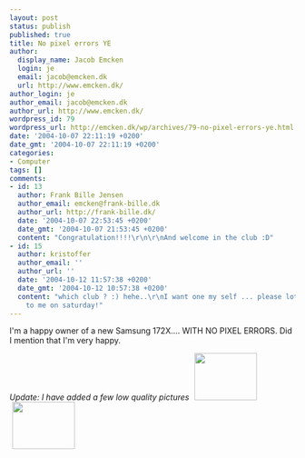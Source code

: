 ```yaml
---
layout: post
status: publish
published: true
title: No pixel errors YE
author:
  display_name: Jacob Emcken
  login: je
  email: jacob@emcken.dk
  url: http://www.emcken.dk/
author_login: je
author_email: jacob@emcken.dk
author_url: http://www.emcken.dk/
wordpress_id: 79
wordpress_url: http://emcken.dk/wp/archives/79-no-pixel-errors-ye.html
date: '2004-10-07 22:11:19 +0200'
date_gmt: '2004-10-07 22:11:19 +0200'
categories:
- Computer
tags: []
comments:
- id: 13
  author: Frank Bille Jensen
  author_email: emcken@frank-bille.dk
  author_url: http://frank-bille.dk/
  date: '2004-10-07 22:53:45 +0200'
  date_gmt: '2004-10-07 21:53:45 +0200'
  content: "Congratulation!!!!\r\n\r\nAnd welcome in the club :D"
- id: 15
  author: kristoffer
  author_email: ''
  author_url: ''
  date: '2004-10-12 11:57:38 +0200'
  date_gmt: '2004-10-12 10:57:38 +0200'
  content: "which club ? :) hehe..\r\nI want one my self ... please lotto be good
    to me on saturday!"
---
```

I'm a happy owner of a new Samsung 172X.... WITH NO PIXEL ERRORS.
Did I mention that I'm very happy.

<i>Update: I have added a few low quality pictures</i>
<a href='/public/media/samsung172x_1.jpg'><img width='110' height='83' border='0' hspace='5' src='/public/media/samsung172x_1.thumb.jpg' alt='' /></a> <a href='/public/media/samsung172x_2.jpg'><img width='110' height='83' border='0' hspace='5' src='/public/media/samsung172x_2.thumb.jpg' alt='' /></a>


